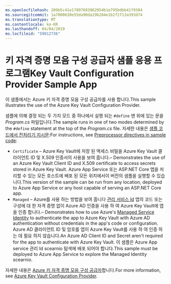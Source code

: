 ```yaml
---
ms.openlocfilehash: 209b5c41e17897693962954b1e795bdbb41f9384
ms.sourcegitcommit: 1a7000630e55da90da19b284e1b2f2f13a393d74
ms.translationtype: MT
ms.contentlocale: ko-KR
ms.lasthandoff: 04/04/2019
ms.locfileid: "59012736"
---
```

# <a name="key-vault-configuration-provider-sample-app"></a><span data-ttu-id="7a146-101">키 자격 증명 모음 구성 공급자 샘플 응용 프로그램</span><span class="sxs-lookup"><span data-stu-id="7a146-101">Key Vault Configuration Provider Sample App</span></span>

<span data-ttu-id="7a146-102">이 샘플에서는 Azure 키 자격 증명 모음 구성 공급자를 사용 합니다.</span><span class="sxs-lookup"><span data-stu-id="7a146-102">This sample illustrates the use of the Azure Key Vault Configuration Provider.</span></span>

<span data-ttu-id="7a146-103">샘플에 의해 결정 되는 두 가지 모드 중 하나에서 실행 되는 `#define` 맨 위에 있는 문을 *Program.cs* 파일입니다.</span><span class="sxs-lookup"><span data-stu-id="7a146-103">The sample runs in one of two modes determined by the `#define` statement at the top of the *Program.cs* file.</span></span> <span data-ttu-id="7a146-104">자세한 내용은 [샘플 코드에서 전처리기 지시문](https://docs.microsoft.com/aspnet/core#preprocessor-directives-in-sample-code):</span><span class="sxs-lookup"><span data-stu-id="7a146-104">For instructions, see [Preprocessor directives in sample code](https://docs.microsoft.com/aspnet/core#preprocessor-directives-in-sample-code):</span></span>

* `Certificate` <span data-ttu-id="7a146-105">&ndash; Azure Key Vault에 저장 된 액세스 비밀을 Azure Key Vault 클라이언트 ID 및 X.509 인증서의 사용을 보여 줍니다.</span><span class="sxs-lookup"><span data-stu-id="7a146-105">&ndash; Demonstrates the use of an Azure Key Vault Client ID and X.509 certificate to access secrets stored in Azure Key Vault.</span></span> <span data-ttu-id="7a146-106">Azure App Service 또는 ASP.NET Core 앱을 처리할 수 있는 모든 호스트에 배포 된 모든 위치에서이 버전의 샘플을 실행할 수 있습니다.</span><span class="sxs-lookup"><span data-stu-id="7a146-106">This version of the sample can be run from any location, deployed to Azure App Service or any host capable of serving an ASP.NET Core app.</span></span>
* `Managed` <span data-ttu-id="7a146-107">&ndash; Azure를 사용 하는 방법을 보여 줍니다 [관리 서비스 Id](https://docs.microsoft.com/azure/active-directory/managed-identities-azure-resources/overview) 앱의 코드 또는 구성에 대 한 자격 증명 없이 Azure AD 인증을 사용 하 여 Azure Key Vault에 앱을 인증 합니다.</span><span class="sxs-lookup"><span data-stu-id="7a146-107">&ndash; Demonstrates how to use Azure's [Managed Service Identity](https://docs.microsoft.com/azure/active-directory/managed-identities-azure-resources/overview) to authenticate the app to Azure Key Vault with Azure AD authentication without credentials in the app's code or configuration.</span></span> <span data-ttu-id="7a146-108">Azure AD 클라이언트 ID 및 암호를 앱이 Azure Key Vault를 사용 하 여 인증 하는 데 필요 하지 않습니다.</span><span class="sxs-lookup"><span data-stu-id="7a146-108">An Azure AD Client ID and Secret aren't required for the app to authenticate with Azure Key Vault.</span></span> <span data-ttu-id="7a146-109">이 샘플은 Azure App service 관리 Id scearnio 탐색에 배포 되어야 합니다.</span><span class="sxs-lookup"><span data-stu-id="7a146-109">This sample must be deployed to Azure App Service to explore the Managed Identity scearnio.</span></span>

<span data-ttu-id="7a146-110">자세한 내용은 [Azure 키 자격 증명 모음 구성 공급자](https://docs.microsoft.com/aspnet/core/security/key-vault-configuration)합니다.</span><span class="sxs-lookup"><span data-stu-id="7a146-110">For more information, see [Azure Key Vault Configuration Provider](https://docs.microsoft.com/aspnet/core/security/key-vault-configuration).</span></span>

